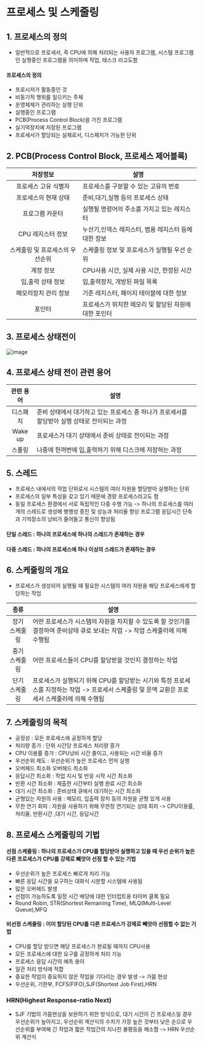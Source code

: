 # 프로세스 및 스케줄링
## 1. 프로세스의 정의
- 일반적으로 프로세서, 즉 CPU에 의해 처리되는 사용자 프로그램, 시스템 프로그램인 실행중인 프로그램을 의미하며 작업, 태스크 라고도함

#### 프로세스의 정의
- 프로시저가 활동중인 것
- 비동기적 행위를 일으키는 주체
- 운영체제가 관리하는 실행 단위
- 실행중인 프로그램
- PCB(Process Control Block)을 가진 프로그램
- 실기억장치에 저장된 프로그램
- 프로세서가 할당되는 실체로서, 디스패치가 가능한 단위

## 2. PCB(Process Control Block, 프로세스 제어블록)
|저장정보|설명|
|:---:|---|
|프로세스 고유 식별자|프로세스를 구분할 수 있는 고유의 번호|
|프로세스의 현재 상태|준비,대기,실행 등의 프로세스 상태
|프로그램 카운터|실행될 명령어의 주소를 가지고 있는 레지스터|
|CPU 레지스터 정보|누산기,인덱스 레지스터, 범용 레지스터 등에 대한 정보|
|스케줄링 및 프로세스의 우선순위|스케줄링 정보 및 프로세스가 실행될 우선 순위|
|계정 정보|CPU사용 시간, 실제 사용 시간, 한정된 시간|
|입,출력 상태 정보|입,출력장치, 개방된 파일 목록|
|메모리장치 관리 정보|기준 레지스터, 페이지 테이블에 대한 정보|
|포인터|프로세스가 위치한 메모리 및 할당된 자원에 대한 포인터|

## 3. 프로세스 상태전이
![image](https://user-images.githubusercontent.com/65350890/108701902-e3d02c80-754b-11eb-8e1d-737b611b9f07.png)

## 4. 프로세스 상태 전이 관련 용어
|관련 용어|설명|
|:---:|---|
|디스패치|준비 상태에서 대기하고 있는 프로세스 중 하나가 프로세서를 할당받아 실행 상태로 전이되는 과정|
|Wake up|프로세스가 대기 상태에서 준비 상태로 전이되는 과정|
|스풀링|나중에 한꺼번에 입,출력하기 위해 디스크에 저장하는 과정|

## 5. 스레드
- 프로세스 내에서의 작업 단위로서 시스템의 여러 자원을 할당받아 실행하는 단위
- 프로세스의 일부 특성을 갖고 있기 때문에 경량 프로세스라고도 함
- 동일 프로세스 환경에서 서로 독립적인 다중 수행 가능 -> 하나의 프로세스를 여러 개의 스레드로 생성해 병행성 증진 및 성능과 처리율 향상 프로그램 응답시간 단축과 기억장소의 낭비가 줄어들고 통신이 향상됨

#### 단일 스레드 : 하나의 프로세스에 하나의 스레드가 존재하는 경우
#### 다중 스레드 : 하나의 프로세스에 하나 이상의 스레드가 존재하는 경우

## 6. 스케줄링의 개요
- 프로세스가 생성되어 실행될 때 필요한 시스템의 여러 자원을 해당 프로세스에게 할당하는 작업

|종류|설명|
|:---:|---|
|장기 스케줄링|어떤 프로세스가 시스템의 자원을 차지할 수 있도록 할 것인가를 결정하여 준비상태 큐로 보내는 작업 -> 작업 스케줄러에 의해 수행됨|
|중기 스케줄링|어떤 프로세스들이 CPU를 할당받을 것인지 결정하는 작업|
|단기 스케줄링|프로세스가 실행되기 위해 CPU를 할당받는 시기와 특정 프로세스를 지정하는 작업 -> 프로세서 스케줄링 및 문맥 교환은 프로세서 스케줄러에 의해 수행됨|

## 7. 스케줄링의 목적
- 공정성 : 모든 프로세스에 공정하게 할당
- 처리량 증가 : 단위 시간당 프로세스 처리량 증가
- CPU 이용률 증가 : CPU낭비 시간 줄이고, 사용되는 시간 비율 증가
- 우선순위 제도 : 우선순위가 높은 프로세스 먼저 실행
- 오버헤드 최소화 오버헤드 최소화
- 응답시간 최소화 : 작업 지시 및 반응 시작 시간 최소화
- 반환 시간 최소화 : 제출한 시간부터 실행 완료 시간 최소화
- 대기 시간 최소화 : 준비상태 큐에서 대기하는 시간 최소화
- 균형있는 자원의 사용 : 메모리, 입출력 장치 등의 자원을 균형 있게 사용
- 무한 연기 회피 : 자원을 사용하기 위해 무한정 연기되는 상태 회피 -> CPU이용률, 처리율, 반환시간 ,대기 시간, 응답시간

## 8. 프로세스 스케줄링의 기법
#### 선점 스케줄링 : 하나의 프로세스가 CPU를 할당받아 실행하고 있을 때 우선 순위가 높은 다른 프로세스가 CPU를 강제로 뺴앗아 선점 할 수 있는 기법
- 우선순위가 높은 프로세스 빠르게 처리 가능
- 빠른 응답 시간을 요구하는 대화식 시분할 시스템에 사용됨
- 많은 오버헤드 발생
- 선점이 가능하도록 일정 시간 배당에 대한 인터럽트용 타이머 클록 필요
- Round Robin, STR(Shortest Remaining Time), MLQ(Multi-Level Queue),MFQ

#### 비선정 스케줄링 : 이미 할당된 CPU를 다른 프로세스가 강제로 빼앗아 선점할 수 없는 기법
- CPU를 할당 받으면 해당 프로세스가 완료될 때까지 CPU사용
- 모든 프로세스에 대한 요구를 공정하게 처리 가능
- 프로세스 응답 시간의 예측 용이
- 일관 처리 방식에 적합
- 중요한 작업이 중요하지 않은 작업을 기다리는 경우 발생 -> 가뭄 현상
- 우선순위, 기한부, FCFS(FIFO),SJF(Shortest Job First),HRN

### HRN(Highest Response-ratio Next)
- SJF 기법의 가뭄현상을 보완하기 위한 방식으로, 대기 시간이 긴 프로세스일 경우 우선순위가 높아지고, 우선순위 계산식의 수치가 가장 높은 것부터 낮은 순으로 우선순위를 부여해 긴 작업과 짧은 작업간의 지나친 불평등을 해소함 -> HRN 우선순위 계산식